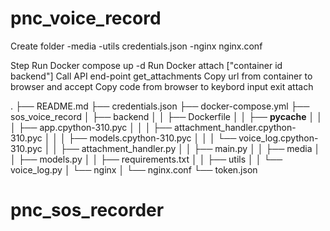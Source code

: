 # pnc_voice_record

Create folder 
-media
-utils
    credentials.json
-nginx
    nginx.conf

Step
    Run Docker compose up -d
    Run Docker attach ["container id backend"]
    Call API end-point get_attachments
    Copy url from container to browser and accept 
    Copy code from browser to keybord input
    exit attach

.
├── README.md
├── credentials.json
├── docker-compose.yml
├── sos_voice_record
│   ├── backend
│   │   ├── Dockerfile
│   │   ├── __pycache__
│   │   │   ├── app.cpython-310.pyc
│   │   │   ├── attachment_handler.cpython-310.pyc
│   │   │   ├── models.cpython-310.pyc
│   │   │   └── voice_log.cpython-310.pyc
│   │   ├── attachment_handler.py
│   │   ├── main.py
│   │   ├── media
│   │   ├── models.py
│   │   ├── requirements.txt
│   │   ├── utils
│   │   └── voice_log.py
│   └── nginx
│       └── nginx.conf
└── token.json

# pnc_sos_recorder
